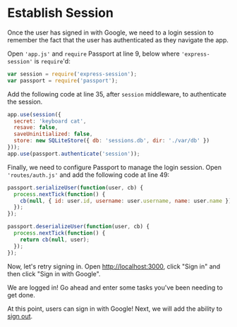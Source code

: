 # Establish Session

Once the user has signed in with Google, we need to a login session to remember
the fact that the user has authenticated as they navigate the app.

Open `'app.js'` and `require` Passport at line 9, below where
`'express-session'` is `require`'d:

```js
var session = require('express-session');
var passport = require('passport');
```

Add the following code at line 35, after `session` middleware, to authenticate
the session.

```js
app.use(session({
  secret: 'keyboard cat',
  resave: false,
  saveUninitialized: false,
  store: new SQLiteStore({ db: 'sessions.db', dir: './var/db' })
}));
app.use(passport.authenticate('session'));
```

Finally, we need to configure Passport to manage the login session.  Open
`'routes/auth.js'` and add the following code at line 49:

```js
passport.serializeUser(function(user, cb) {
  process.nextTick(function() {
    cb(null, { id: user.id, username: user.username, name: user.name });
  });
});

passport.deserializeUser(function(user, cb) {
  process.nextTick(function() {
    return cb(null, user);
  });
});
```

Now, let's retry signing in.  Open [http://localhost:3000](http://localhost:3000),
click "Sign in" and then click "Sign in with Google".

We are logged in!  Go ahead and enter some tasks you've been needing to get
done.

At this point, users can sign in with Google!  Next, we will add the ability to
[sign out](../logout/).

